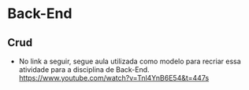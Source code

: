 # Back-End
## Crud 
* No link a seguir, segue aula utilizada como modelo para recriar essa atividade para a disciplina de Back-End.
  <https://www.youtube.com/watch?v=Tnl4YnB6E54&t=447s> 
